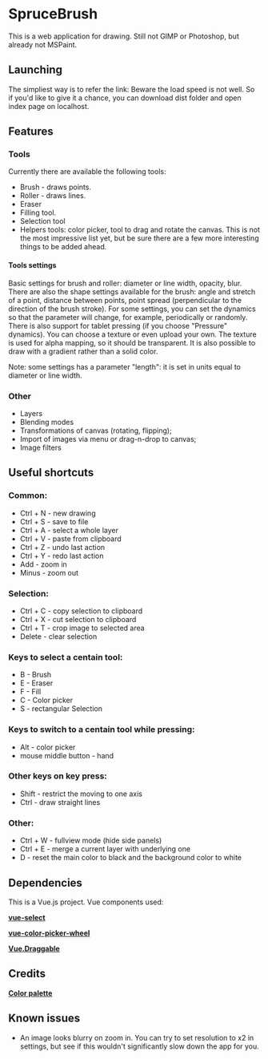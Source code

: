 # SpruceBrush

This is a web application for drawing. Still not GIMP or Photoshop, but already 
not MSPaint.

## Launching

The simpliest way is to refer the link:
Beware the load speed is not well. So if you'd like to give it a chance, you can 
download dist folder and open index page on localhost.


## Features

### Tools
Currently there are available the following tools:
- Brush - draws points. 
- Roller - draws lines.
- Eraser
- Filling tool.
- Selection tool
- Helpers tools: color picker, tool to drag and rotate the canvas.
This is not the most impressive list yet, but be sure there are a few more 
interesting things to be added ahead.

#### Tools settings
Basic settings for brush and roller: diameter or line width, opacity, blur. 
There are also the shape settings available for the brush: angle and stretch of 
a point, distance between points, point spread (perpendicular to the direction 
of the brush stroke).
For some settings, you can set the dynamics so that the parameter will change, 
for example, periodically or randomly. There is also support for tablet pressing
(if you choose "Pressure" dynamics).
You can choose a texture or even upload your own. The texture is used for alpha 
mapping, so it should be transparent.
It is also possible to draw with a gradient rather than a solid color.

Note: some settings has a parameter "length": it is set in units equal to diameter or
line width.

### Other
- Layers
- Blending modes
- Transformations of canvas (rotating, flipping);
- Import of images via menu or drag-n-drop to canvas;
- Image filters

## Useful shortcuts

### Common:
- Ctrl + N - new drawing
- Ctrl + S - save to file
- Ctrl + A - select a whole layer
- Ctrl + V - paste from clipboard
- Ctrl + Z - undo last action
- Ctrl + Y - redo last action
- Add - zoom in
- Minus - zoom out

### Selection:
- Ctrl + C - copy selection to clipboard
- Ctrl + X - cut selection to clipboard
- Ctrl + T - crop image to selected area
- Delete - clear selection

### Keys to select a centain tool:
-  B - Brush
-  E - Eraser
-  F - Fill
-  C - Color picker
-  S - rectangular Selection

### Keys to switch to a centain tool while pressing:
- Alt - color picker
- mouse middle button - hand

### Other keys on key press:
- Shift - restrict the moving to one axis
- Ctrl  - draw straight lines

### Other:
- Ctrl + W - fullview mode (hide side panels)
- Ctrl + E - merge a current layer with underlying one
- D - reset the main color to black and the background color to white


## Dependencies

This is a Vue.js project.
Vue components used:

**[vue-select](https://github.com/sagalbot/vue-select)**

**[vue-color-picker-wheel](https://github.com/stijlbreuk/vue-color-picker-wheel)**

**[Vue.Draggable](https://github.com/SortableJS/Vue.Draggable)**

## Credits

**[Color palette](http://www.colourlovers.com/web/blog/2008/04/22/all-120-crayon-names-color-codes-and-fun-facts)**


## Known issues

 - An image looks blurry on zoom in. You can try to set resolution to x2 in settings, 
 but see if this wouldn't significantly slow down the app for you.

 